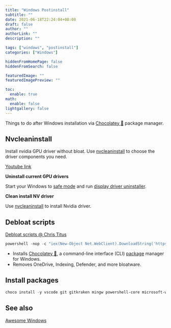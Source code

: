 ```yaml
---
title: "Windows Postinstall"
subtitle: ""
date: 2021-06-18T22:24:04+08:00
draft: false
author: ""
authorLink: ""
description: ""

tags: ["windows", "postinstall"]
categories: ["Windows"]

hiddenFromHomePage: false
hiddenFromSearch: false

featuredImage: ""
featuredImagePreview: ""

toc:
  enable: true
math:
  enable: false
lightgallery: false
---
```


Things to do after Windows installation via [Chocolatey 🍫](https://chocolatey.org/) package manager.

<!--more-->

## Nvcleaninstall

Install nvidia GPU driver without bloat. Use [nvcleaninstall][] to choose the driver components you need.

[Youtube link](https://youtu.be/LR1XkjtylCM)

**Uninstall current GPU drivers**

Start your Windows to [safe mode][] and run [display driver uninstaller][].

**Clean install NV driver**

Use [nvcleaninstall] to install Nvidia driver.

[safe mode]: https://support.microsoft.com/en-us/windows/start-your-pc-in-safe-mode-in-windows-10-92c27cff-db89-8644-1ce4-b3e5e56fe234
[display driver uninstaller]: https://www.guru3d.com/files-details/display-driver-uninstaller-download.html
[nvcleaninstall]: https://www.techpowerup.com/download/techpowerup-nvcleanstall/

## Debloat scripts

[Debloat scripts @ Chris Titus](https://christitus.com/windows-10-scripts/)

```powershell
powershell -nop -c "iex(New-Object Net.WebClient).DownloadString('https://git.io/JJ8R4')"
```

- Installs [Chocolatey 🍫](https://chocolatey.org/), a command-line interface (CLI) [package](https://chocolatey.org/packages) manager for Windows.
- Removes OneDrive, Indexing, Defender, and more bloatware.

## Install packages

```powershell
choco install -y vscode git gitkraken mingw powershell-core microsoft-windows-terminal nodejs qbittorrent firefox vivaldi brave anydesk telegram microsoft-teams 7zip bandizip honeyview potplayer youtube-dl ffmpeg lavfilters crystaldiskinfo directx vcredist-all okular typora marktext miktex pandoc pandoc-crossref hugo-extended
```

## See also

[Awesome Windows](https://github.com/Awesome-Windows/Awesome)
